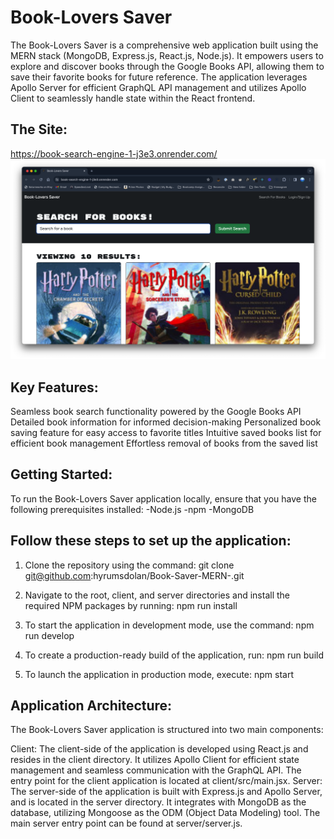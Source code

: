 # Book-Lovers Saver

The Book-Lovers Saver is a comprehensive web application built using the MERN stack (MongoDB, Express.js, React.js, Node.js). It empowers users to explore and discover books through the Google Books API, allowing them to save their favorite books for future reference. The application leverages Apollo Server for efficient GraphQL API management and utilizes Apollo Client to seamlessly handle state within the React frontend.

## The Site:

https://book-search-engine-1-j3e3.onrender.com/
![Screenshot](/client/src/assets/screenshot.png)

## Key Features:

Seamless book search functionality powered by the Google Books API
Detailed book information for informed decision-making
Personalized book saving feature for easy access to favorite titles
Intuitive saved books list for efficient book management
Effortless removal of books from the saved list

## Getting Started:

To run the Book-Lovers Saver application locally, ensure that you have the following prerequisites installed:
-Node.js
-npm
-MongoDB

## Follow these steps to set up the application:

1. Clone the repository using the command:
   git clone git@github.com:hyrumsdolan/Book-Saver-MERN-.git

2. Navigate to the root, client, and server directories and install the required NPM packages by running:
   npm run install

3. To start the application in development mode, use the command:
   npm run develop

4. To create a production-ready build of the application, run:
   npm run build

5. To launch the application in production mode, execute:
   npm start

## Application Architecture:

The Book-Lovers Saver application is structured into two main components:

Client: The client-side of the application is developed using React.js and resides in the client directory. It utilizes Apollo Client for efficient state management and seamless communication with the GraphQL API. The entry point for the client application is located at client/src/main.jsx.
Server: The server-side of the application is built with Express.js and Apollo Server, and is located in the server directory. It integrates with MongoDB as the database, utilizing Mongoose as the ODM (Object Data Modeling) tool. The main server entry point can be found at server/server.js.
